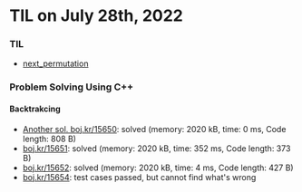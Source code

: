 # **TIL on July 28th, 2022**
### TIL
- [next_permutation](../../../Languages/C/next-permutation-07-27-2022.md)

### Problem Solving Using C++
#### Backtrakcing
- [Another sol. boj.kr/15650](../../../Problem%20Solving/boj/backtracking/15650-1-07-27-2022.cpp): solved (memory: 2020 kB, time: 0 ms, Code length: 808 B)
- [boj.kr/15651](../../../Problem%20Solving/boj/backtracking/15651-07-28-2022.cpp): solved (memory: 2020 kB, time: 352 ms, Code length: 373 B)
- [boj.kr/15652](../../../Problem%20Solving/boj/backtracking/15652-07-28-2022.cpp): solved (memory: 2020 kB, time: 4 ms, Code length: 427 B)
- [boj.kr/15654](../../../Problem%20Solving/boj/backtracking/15654-07-28-2022.cpp): test cases passed, but cannot find what's wrong